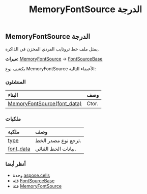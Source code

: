 ﻿---
title: MemoryFontSource الدرجة
second_title: Aspose.Cells for Python via .NET API المراجع
description:
type: docs
weight: 1040
url: /ar/python-net/aspose.cells/memoryfontsource/
is_root: false
---
##  MemoryFontSource الدرجة
يمثل ملف خط تروتايب الفردي المخزن في الذاكرة.



**ميراث:** [MemoryFontSource](/cells/python-net/aspose.cells/memoryfontsource) → 
[FontSourceBase](/cells/ar/python-net/aspose.cells/fontsourcebase)



يكشف نوع MemoryFontSource الأعضاء التالية:

###  المنشئون
| البناء| وصف|
| :- | :- |
| [MemoryFontSource(font_data)](/cells/ar/python-net/aspose.cells/memoryfontsource/__init__/#bytes) | Ctor.|


###  ملكيات
| ملكية| وصف|
| :- | :- |
| [type](/cells/ar/python-net/aspose.cells/memoryfontsource/type) | ترجع نوع مصدر الخط.|
| [font_data](/cells/ar/python-net/aspose.cells/memoryfontsource/font_data) | بيانات الخط الثنائي.|



###  أنظر أيضا
* وحدة [aspose.cells](..)
* فئة [FontSourceBase](/cells/ar/python-net/aspose.cells/fontsourcebase)
* فئة [MemoryFontSource](/cells/ar/python-net/aspose.cells/memoryfontsource)
